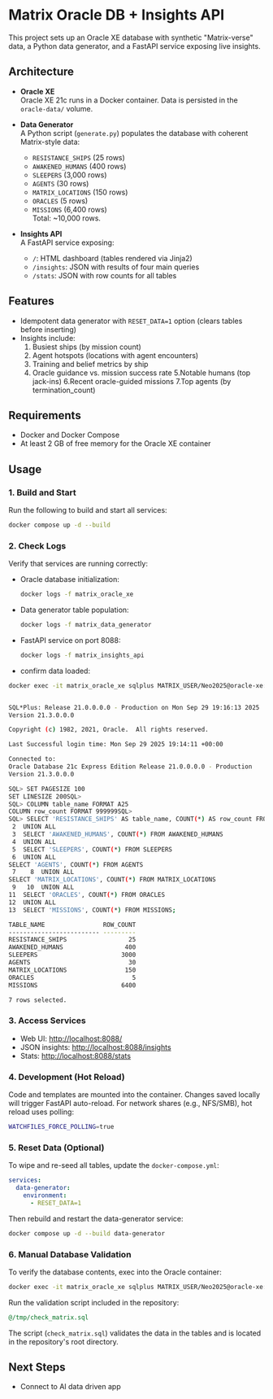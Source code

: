 # Matrix Oracle DB + Insights API

This project sets up an Oracle XE database with synthetic "Matrix-verse" data, a Python data generator, and a FastAPI service exposing live insights.

## Architecture

- **Oracle XE**  
  Oracle XE 21c runs in a Docker container. Data is persisted in the `oracle-data/` volume.

- **Data Generator**  
  A Python script (`generate.py`) populates the database with coherent Matrix-style data:
  - `RESISTANCE_SHIPS` (25 rows)
  - `AWAKENED_HUMANS` (400 rows)
  - `SLEEPERS` (3,000 rows)
  - `AGENTS` (30 rows)
  - `MATRIX_LOCATIONS` (150 rows)
  - `ORACLES` (5 rows)
  - `MISSIONS` (6,400 rows)  
  Total: ~10,000 rows.

- **Insights API**  
  A FastAPI service exposing:
  - `/`: HTML dashboard (tables rendered via Jinja2)
  - `/insights`: JSON with results of four main queries
  - `/stats`: JSON with row counts for all tables

## Features


- Idempotent data generator with `RESET_DATA=1` option (clears tables before inserting)
- Insights include:
  1. Busiest ships (by mission count)
  2. Agent hotspots (locations with agent encounters)
  3. Training and belief metrics by ship
  4. Oracle guidance vs. mission success rate
  5.Notable humans (top jack-ins)
  6.Recent oracle-guided missions
  7.Top agents (by termination_count)
## Requirements

- Docker and Docker Compose
- At least 2 GB of free memory for the Oracle XE container

## Usage

### 1. Build and Start
Run the following to build and start all services:
```bash
docker compose up -d --build
```

### 2. Check Logs
Verify that services are running correctly:

- Oracle database initialization:
  ```bash
  docker logs -f matrix_oracle_xe
  ```

- Data generator table population:
  ```bash
  docker logs -f matrix_data_generator
  ```

- FastAPI service on port 8088:
  ```bash
  docker logs -f matrix_insights_api
  ```

 - confirm data loaded: 

 ```bash
docker exec -it matrix_oracle_xe sqlplus MATRIX_USER/Neo2025@oracle-xe:1521/xepdb1


SQL*Plus: Release 21.0.0.0.0 - Production on Mon Sep 29 19:16:13 2025
Version 21.3.0.0.0

Copyright (c) 1982, 2021, Oracle.  All rights reserved.

Last Successful login time: Mon Sep 29 2025 19:14:11 +00:00

Connected to:
Oracle Database 21c Express Edition Release 21.0.0.0.0 - Production
Version 21.3.0.0.0

SQL> SET PAGESIZE 100
SET LINESIZE 200SQL>
SQL> COLUMN table_name FORMAT A25
COLUMN row_count FORMAT 999999SQL>
SQL> SELECT 'RESISTANCE_SHIPS' AS table_name, COUNT(*) AS row_count FROM RESISTANCE_SHIPS
  2  UNION ALL
  3  SELECT 'AWAKENED_HUMANS', COUNT(*) FROM AWAKENED_HUMANS
  4  UNION ALL
  5  SELECT 'SLEEPERS', COUNT(*) FROM SLEEPERS
  6  UNION ALL
SELECT 'AGENTS', COUNT(*) FROM AGENTS
  7    8  UNION ALL
SELECT 'MATRIX_LOCATIONS', COUNT(*) FROM MATRIX_LOCATIONS
  9   10  UNION ALL
 11  SELECT 'ORACLES', COUNT(*) FROM ORACLES
 12  UNION ALL
 13  SELECT 'MISSIONS', COUNT(*) FROM MISSIONS;

TABLE_NAME                ROW_COUNT
------------------------- ---------
RESISTANCE_SHIPS                 25
AWAKENED_HUMANS                 400
SLEEPERS                       3000
AGENTS                           30
MATRIX_LOCATIONS                150
ORACLES                           5
MISSIONS                       6400

7 rows selected.
```


### 3. Access Services
- Web UI: [http://localhost:8088/](http://localhost:8088/)
- JSON insights: [http://localhost:8088/insights](http://localhost:8088/insights)
- Stats: [http://localhost:8088/stats](http://localhost:8088/stats)

### 4. Development (Hot Reload)
Code and templates are mounted into the container. Changes saved locally will trigger FastAPI auto-reload. For network shares (e.g., NFS/SMB), hot reload uses polling:
```bash
WATCHFILES_FORCE_POLLING=true
```

### 5. Reset Data (Optional)
To wipe and re-seed all tables, update the `docker-compose.yml`:
```yaml
services:
  data-generator:
    environment:
      - RESET_DATA=1
```
Then rebuild and restart the data-generator service:
```bash
docker compose up -d --build data-generator
```

### 6. Manual Database Validation
To verify the database contents, exec into the Oracle container:
```bash
docker exec -it matrix_oracle_xe sqlplus MATRIX_USER/Neo2025@oracle-xe:1521/xepdb1
```
Run the validation script included in the repository:
```sql
@/tmp/check_matrix.sql
```

The script (`check_matrix.sql`) validates the data in the tables and is located in the repository's root directory.


## Next Steps

- Connect to AI data driven app 